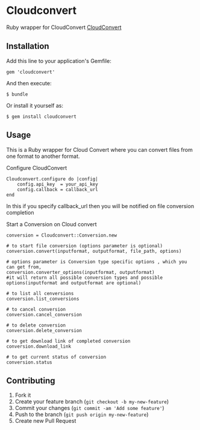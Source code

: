 # Cloudconvert

Ruby wrapper for CloudConvert [CloudConvert ](https://cloudconvert.org/page/api)

## Installation

Add this line to your application's Gemfile:

    gem 'cloudconvert'

And then execute:

    $ bundle

Or install it yourself as:

    $ gem install cloudconvert

## Usage

This is a Ruby wrapper for Cloud Convert where you can convert files from one format to another format.
	
Configure CloudConvert
	
	Cloudconvert.configure do |config|
		config.api_key  = your_api_key
		config.callback = callback_url
	end

In this if you specify callback_url then you will be notified on file conversion completion

Start a Conversion on Cloud convert

	conversion = Cloudconvert::Conversion.new

	# to start file conversion (options parameter is optional)
	conversion.convert(inputformat, outputformat, file_path, options)  

	# options parameter is Conversion type specific options , which you can get from, 
	conversion.converter_options(inputformat, outputformat)
	#it will return all possible conversion types and possible options(inputformat and outputformat are optional)

	# to list all cenversions
	conversion.list_conversions

	# to cancel conversion 											  
	conversion.cancel_conversion 	

	# to delete conversion										  
	conversion.delete_conversion

	# to get download link of completed conversion
	conversion.download_link 												  

	# to get current status of conversion
	conversion.status 													      

## Contributing

1. Fork it
2. Create your feature branch (`git checkout -b my-new-feature`)
3. Commit your changes (`git commit -am 'Add some feature'`)
4. Push to the branch (`git push origin my-new-feature`)
5. Create new Pull Request
